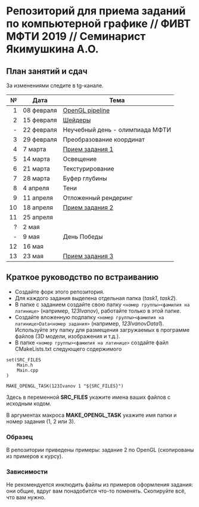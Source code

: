 # Репозиторий для приема заданий по компьютерной графике // ФИВТ МФТИ 2019 // Семинарист Якимушкина А.О.
## План занятий и сдач
За изменениями следите в tg-канале.


№ | Дата | Тема
-:|-------|------------------|
1 | 08 февраля | [OpenGL pipeline](https://docs.google.com/presentation/d/18ZKk9kvYfxh9F_o5GDKR_1OE4UnPr_MUqmbpalIw5LU/edit?usp=sharing)
2 | 15 февраля | [Шейдеры](https://docs.google.com/presentation/d/1uJYBbgDtWnDAvi_6s3Pj6oR0mVJ0XIqXm6ch5_CqGaQ/edit?usp=sharing)
- | 22 февраля | Неучебный день - олимпиада МФТИ
3 | 29 февраля | Преобразование координат
4 | 7 марта | [Прием задания 1](https://bitbucket.org/AndrewFedorov/opengl_samples/wiki/%D0%97%D0%B0%D0%B4%D0%B0%D0%BD%D0%B8%D1%8F)
5 | 14 марта | Освещение
6 | 21 марта | Текстурирование
7 | 28 марта | Буфер глубины
8 | 4 апреля | Тени
9 | 11 апреля | Отложенный рендеринг
10 | 18 апреля | [Прием задания 2](https://bitbucket.org/AndrewFedorov/opengl_samples/wiki/%D0%97%D0%B0%D0%B4%D0%B0%D0%BD%D0%B8%D1%8F)
11 | 25 апреля | 
? | 2 мая | 
- | 9 мая | День Победы
12 | 16 мая | 
13 | 23 мая | [Прием задания 3](https://bitbucket.org/AndrewFedorov/opengl_samples/wiki/%D0%97%D0%B0%D0%B4%D0%B0%D0%BD%D0%B8%D1%8F)

## Краткое руководство по встраиванию

* Создайте форк этого репозитория.
* Для каждого задания выделена отдельная папка (*task1*, *task2*).
* В папке с заданием создайте свою папку `<номер группы><фамилия на латинице>` (например, *123Ivanov*), работайте только в этой папке.
* Создайте вложенную подпапку `<номер группы><фамилия на латинице>Data<номер задания>` (например, *123IvanovData1*). Используйте эту папку для размещения загружаемых в программе файлов (3D модели, изображения и т.д.).
* В папке `<номер группы><фамилия на латинице>` создайте файл CMakeLists.txt следующего содержимого

```
set(SRC_FILES
    Main.h
    Main.cpp
)

MAKE_OPENGL_TASK(123Ivanov 1 "${SRC_FILES}")
```

Здесь в переменной **SRC_FILES** укажите имена ваших файлов с исходным кодом.
    
В аргументах макроса **MAKE_OPENGL_TASK** укажите имя папки и номер задания (1, 2 или 3).

### Образец
В репозитории приведены примеры: задание 2 по OpenGL (скопированы из примеров к курсу).

### Зависимости
Не рекомендуется инклюдить файлы из примеров оформления задания: они общие, вдруг вам понадобится что-то поменять.
Скопируйте всё, что вам нужно.